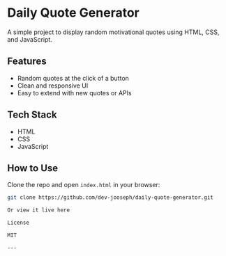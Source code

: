 # Daily Quote Generator

A simple project to display random motivational quotes using HTML, CSS, and JavaScript.

## Features

- Random quotes at the click of a button
- Clean and responsive UI
- Easy to extend with new quotes or APIs


## Tech Stack

- HTML
- CSS
- JavaScript

## How to Use

Clone the repo and open `index.html` in your browser:

```bash
git clone https://github.com/dev-jooseph/daily-quote-generator.git

Or view it live here 

License

MIT

---
